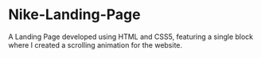 # Nike-Landing-Page
A Landing Page developed using HTML and CSS5, featuring a single block where I created a scrolling animation for the website.